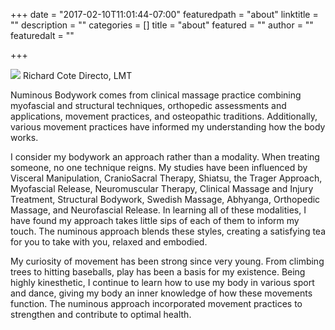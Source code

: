 +++
date = "2017-02-10T11:01:44-07:00"
featuredpath = "about"
linktitle = ""
description = ""
categories = []
title = "about"
featured = ""
author = ""
featuredalt = ""

+++

<div class="portrait">
  <img src="/img/richard.jpg">
  <span> Richard Cote Directo, LMT </span>
</div>

Numinous Bodywork comes from clinical massage practice combining myofascial and
structural techniques, orthopedic assessments and applications, movement practices,
and osteopathic traditions. Additionally, various movement practices have informed my
understanding how the body works.

I consider my bodywork an approach rather than a modality. When treating someone, no
one technique reigns. My studies have been influenced by Visceral Manipulation,
CranioSacral Therapy, Shiatsu, the Trager Approach, Myofascial Release,
Neuromuscular Therapy, Clinical Massage and Injury Treatment, Structural Bodywork,
Swedish Massage, Abhyanga, Orthopedic Massage, and Neurofascial Release. In
learning all of these modalities, I have found my approach takes little sips of each of them
to inform my touch. The numinous approach blends these styles, creating a satisfying tea
for you to take with you, relaxed and embodied.

My curiosity of movement has been strong since very young. From climbing trees to
hitting baseballs, play has been a basis for my existence. Being highly kinesthetic, I
continue to learn how to use my body in various sport and dance, giving my body an inner
knowledge of how these movements function. The numinous approach incorporated
movement practices to strengthen and contribute to optimal health.
